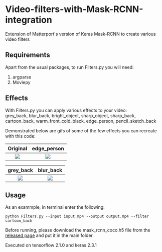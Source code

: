 # Video-filters-with-Mask-RCNN-integration 

Extension of Matterport's version of Keras Mask-RCNN to create various video filters

## Requirements

Apart from the usual packages, to run Filters.py you will need:
1) argparse
2) Moviepy

## Effects

With Filters.py you can apply various effects to your video:  
grey_back, blur_back, bright_object, sharp_object, sharp_back, cartoon_back, warm_front_cold_black, edge_person, pencil_sketch_back  

Demonstrated below are gifs of some of the few effects you can recreate with this code:  

|**Original**|**edge_person**|  
| :--: | :--: |  
|![](demo/Dance.gif)|![](demo/danceoutline.gif)|  

|**grey_back**|**blur_back**|  
| :--: | :--: |  
|![](demo/Dance.gif)|![](demo/danceoutline.gif)|  


## Usage

As an exammple, in terminal enter the following:
```
python Filters.py --input input.mp4 --output output.mp4 --filter cartoon_back
```
Before running, please download the mask_rcnn_coco.h5 file from the [released page](https://github.com/matterport/Mask_RCNN/releases) and put it in the main folder.  

Executed on tensorflow 2.1.0 and keras 2.3.1
